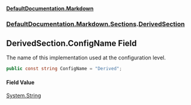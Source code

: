 #### [DefaultDocumentation\.Markdown](../../../../index.md 'index')
### [DefaultDocumentation\.Markdown\.Sections](../../../../index.md#DefaultDocumentation.Markdown.Sections 'DefaultDocumentation\.Markdown\.Sections').[DerivedSection](index.md 'DefaultDocumentation\.Markdown\.Sections\.DerivedSection')

## DerivedSection\.ConfigName Field

The name of this implementation used at the configuration level\.

```csharp
public const string ConfigName = "Derived";
```

#### Field Value
[System\.String](https://learn.microsoft.com/en-us/dotnet/api/system.string 'System\.String')